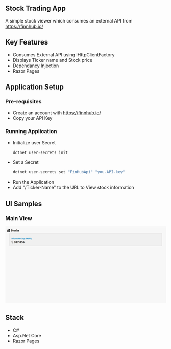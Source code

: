 ## Stock Trading App

A simple stock viewer which consumes an external API from https://finnhub.io/

## Key Features

- Consumes External API using IHttpClientFactory
- Displays Ticker name and Stock price
- Dependancy Injection
- Razor Pages

## Application Setup

### Pre-requisites 
 - Create an account with https://finnhub.io/
 - Copy your API Key

### Running Application
- Initialize user Secret
  ```C#
  dotnet user-secrets init
  ```
- Set a Secret
  ```C#
  dotnet user-secrets set "FinHubApi" "you-API-key"
  ```
- Run the Application
- Add "/Ticker-Name" to the URL to View stock information
  
## UI Samples
### Main View
![UI](https://github.com/AshtonLeeSeloka/StockTradingApp/blob/master/StockTradingApp/wwwroot/Resources/Screenshot%202025-03-17%20185541.png)

 ## Stack
- C#
- Asp.Net Core
- Razor Pages
